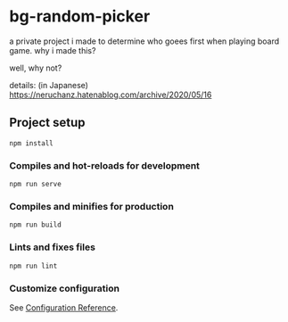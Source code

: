 # bg-random-picker

a private project i made to determine who goees first when playing board game.
why i made this? 

well,
why not?

details: (in Japanese)
https://neruchanz.hatenablog.com/archive/2020/05/16

## Project setup
```
npm install
```

### Compiles and hot-reloads for development
```
npm run serve
```

### Compiles and minifies for production
```
npm run build
```

### Lints and fixes files
```
npm run lint
```

### Customize configuration
See [Configuration Reference](https://cli.vuejs.org/config/).
